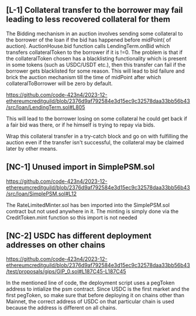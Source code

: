 ## [L-1] Collateral transfer to the borrower may fail leading to less recovered collateral for them

The Bidding mechanism in an auction involves sending some collateral to the borrower of the loan if the bid has happened before midPoint( of auction). AuctionHouse.bid function calls LendingTerm.onBid which transfers collateralToken to the borrower if it is !=0. The problem is that if the collateralToken chosen has a blacklisting functionality which is present in some tokens (such as USDC/USDT etc.),  then this transfer can fail if the borrower gets blacklisted for some reason. This will lead to bid failure and brick the auction mechanism till the time of midPoint after which collateralToBorrower will be zero by default. 

https://github.com/code-423n4/2023-12-ethereumcreditguild/blob/2376d9af792584e3d15ec9c32578daa33bb56b43/src/loan/LendingTerm.sol#L805

This will lead to the borrower losing on some collateral he could get back if a fair bid was there, or if he himself is trying to repay via bids. 

Wrap this collateral transfer in a try-catch block and go on with fulfilling the auction even if the transfer isn't successful, the collateral may be claimed later by other means. 

## [NC-1] Unused import in SimplePSM.sol

https://github.com/code-423n4/2023-12-ethereumcreditguild/blob/2376d9af792584e3d15ec9c32578daa33bb56b43/src/loan/SimplePSM.sol#L12

The RateLimitedMinter.sol has ben imported into the SimplePSM.sol contract but not used anywhere in it. The minting is simply done via the CreditToken.mint function so this import is not needed

## [NC-2] USDC has different deployment addresses on other chains

https://github.com/code-423n4/2023-12-ethereumcreditguild/blob/2376d9af792584e3d15ec9c32578daa33bb56b43/test/proposals/gips/GIP_0.sol#L187C45-L187C45

In the mentioned line of code, the deployment script uses a pegToken address to intialize the psm contract. Since USDC is the first market and the first pegToken, so make sure that before deploying it on chains other than Mainnet, the correct address of USDC on that particular chain is used because the address is different on all chains. 